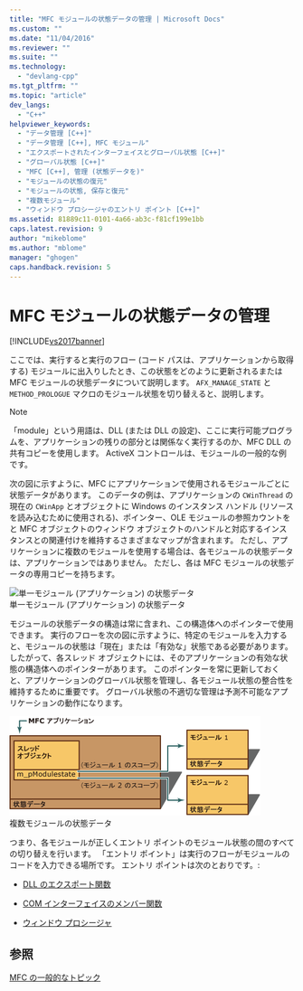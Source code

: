 ```yaml
---
title: "MFC モジュールの状態データの管理 | Microsoft Docs"
ms.custom: ""
ms.date: "11/04/2016"
ms.reviewer: ""
ms.suite: ""
ms.technology: 
  - "devlang-cpp"
ms.tgt_pltfrm: ""
ms.topic: "article"
dev_langs: 
  - "C++"
helpviewer_keywords: 
  - "データ管理 [C++]"
  - "データ管理 [C++], MFC モジュール"
  - "エクスポートされたインターフェイスとグローバル状態 [C++]"
  - "グローバル状態 [C++]"
  - "MFC [C++], 管理 (状態データを)"
  - "モジュールの状態の復元"
  - "モジュールの状態, 保存と復元"
  - "複数モジュール"
  - "ウィンドウ プロシージャのエントリ ポイント [C++]"
ms.assetid: 81889c11-0101-4a66-ab3c-f81cf199e1bb
caps.latest.revision: 9
author: "mikeblome"
ms.author: "mblome"
manager: "ghogen"
caps.handback.revision: 5
---
```

# MFC モジュールの状態データの管理
[!INCLUDE[vs2017banner](../assembler/inline/includes/vs2017banner.md)]

ここでは、実行すると実行のフロー \(コード パスは、アプリケーションから取得する\) モジュールに出入りしたとき、この状態をどのように更新されるまたは MFC モジュールの状態データについて説明します。  `AFX_MANAGE_STATE` と `METHOD_PROLOGUE` マクロのモジュール状態を切り替えると、説明します。  
  
> [!NOTE]
>  「module」という用語は、DLL \(または DLL の設定\)、ここに実行可能プログラムを、アプリケーションの残りの部分とは関係なく実行するのか、MFC DLL の共有コピーを使用します。  ActiveX コントロールは、モジュールの一般的な例です。  
  
 次の図に示すように、MFC にアプリケーションで使用されるモジュールごとに状態データがあります。  このデータの例は、アプリケーションの `CWinThread` の現在の `CWinApp` とオブジェクトに Windows のインスタンス ハンドル \(リソースを読み込むために使用される\)、ポインター、OLE モジュールの参照カウントをと MFC オブジェクトのウィンドウ オブジェクトのハンドルと対応するインスタンスとの関連付けを維持するさまざまなマップが含まれます。  ただし、アプリケーションに複数のモジュールを使用する場合は、各モジュールの状態データは、アプリケーションではありません。  ただし、各は MFC モジュールの状態データの専用コピーを持ちます。  
  
 ![単一モジュール &#40;アプリケーション&#41; の状態データ](../Image/vc387N1.gif "vc387N1")  
単一モジュール \(アプリケーション\) の状態データ  
  
 モジュールの状態データの構造は常に含まれ、この構造体へのポインターで使用できます。  実行のフローを次の図に示すように、特定のモジュールを入力すると、モジュールの状態は「現在」または「有効な」状態である必要があります。  したがって、各スレッド オブジェクトには、そのアプリケーションの有効な状態の構造体へのポインターがあります。  このポインターを常に更新しておくと、アプリケーションのグローバル状態を管理し、各モジュール状態の整合性を維持するために重要です。  グローバル状態の不適切な管理は予測不可能なアプリケーションの動作になります。  
  
 ![複数モジュールの状態データ](../mfc/media/vc387n2.gif "vc387N2")  
複数モジュールの状態データ  
  
 つまり、各モジュールが正しくエントリ ポイントのモジュール状態の間のすべての切り替えを行います。  「エントリ ポイント」は実行のフローがモジュールのコードを入力できる場所です。  エントリ ポイントは次のとおりです。:  
  
-   [DLL のエクスポート関数](../mfc/exported-dll-function-entry-points.md)  
  
-   [COM インターフェイスのメンバー関数](../mfc/com-interface-entry-points.md)  
  
-   [ウィンドウ プロシージャ](../Topic/Window%20Procedure%20Entry%20Points.md)  
  
## 参照  
 [MFC の一般的なトピック](../mfc/general-mfc-topics.md)
